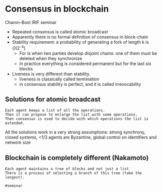 # Consensus in blockchain

Charon-Bost IRIF seminar

* Repeated consensus is called atomic broadcast
* Apparently there is no formal definition of consensus in block-chain
* Stability requirement: a probability of generating a fork of length k is $O(2^{-k})$
  * For is when two parties develop disjoint chains: one of them must be deleted
    when they synchronize
  * In practice everything is considered permanent but for the last six blocks
* Liveness is very different than stability.
  * liveness is classically called termination
  * in consensus stability is perfect, and it is called irrevocability

## Solutions for atomic broadcast
	Each agent keeps a list of all the operations.
	Then it can propose to enlarge the list with some operations.
	Then consensus is used to decide with which operations the list is extended. 

  All the solutions work in a very strong assumptions: strong synchrony, closed
  systems, <1/3 agents are Byzantine, global control on identifiers and network
  size

## Blockchain is completely different (Nakamoto)
	Each agent maintains a tree of blocks and not just a list
	There is a process of selecting a branch of this tree (take the longest).

	#seminar